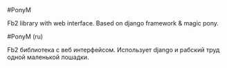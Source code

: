 #PonyM

Fb2 library with web interface. Based on django framework & magic pony.


#PonyM (ru)

Fb2 библиотека с веб интерфейсом. Использует django и рабский труд одной маленькой лошадки.

